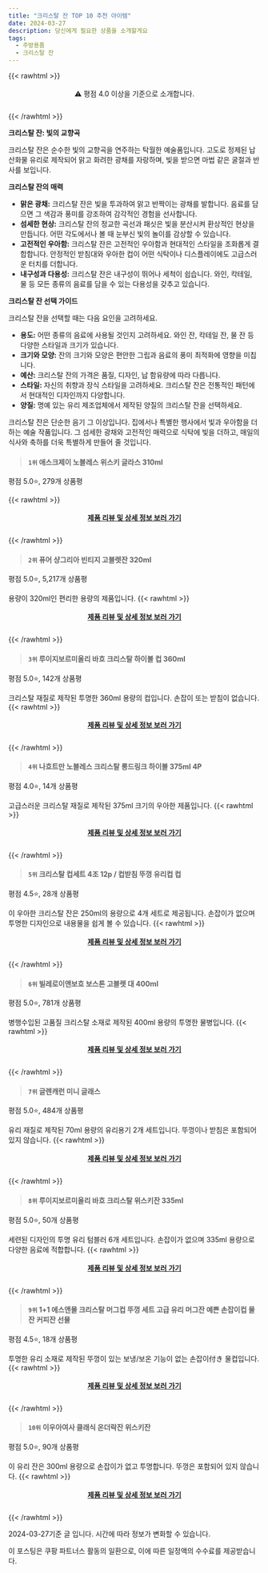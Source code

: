 ```yaml
---
title: "크리스탈 잔 TOP 10 추천 아이템"
date: 2024-03-27
description: 당신에게 필요한 상품을 소개할게요
tags:
  - 주방용품
  - 크리스탈 잔
---
```

{{< rawhtml >}}<div class="toc" style="text-align: center; height: 50px; line-height: 2;">  <p>⚠️ 평점 4.0 이상을 기준으로 소개합니다.<br></p></div> {{< /rawhtml >}}

**크리스탈 잔: 빛의 교향곡**

크리스탈 잔은 순수한 빛의 교향곡을 연주하는 탁월한 예술품입니다. 고도로 정제된 납산화물 유리로 제작되어 맑고 화려한 광채를 자랑하며, 빛을 받으면 마법 같은 굴절과 반사를 보입니다.

**크리스탈 잔의 매력**

* **맑은 광채:** 크리스탈 잔은 빛을 투과하여 맑고 반짝이는 광채를 발합니다. 음료를 담으면 그 색감과 풍미를 강조하여 감각적인 경험을 선사합니다.
* **섬세한 현상:** 크리스탈 잔의 정교한 곡선과 패싯은 빛을 분산시켜 환상적인 현상을 만듭니다. 어떤 각도에서나 볼 때 눈부신 빛의 놀이를 감상할 수 있습니다.
* **고전적인 우아함:** 크리스탈 잔은 고전적인 우아함과 현대적인 스타일을 조화롭게 결합합니다. 안정적인 받침대와 우아한 컵이 어떤 식탁이나 디스플레이에도 고급스러운 터치를 더합니다.
* **내구성과 다용성:** 크리스탈 잔은 내구성이 뛰어나 세척이 쉽습니다. 와인, 칵테일, 물 등 모든 종류의 음료를 담을 수 있는 다용성을 갖추고 있습니다.

**크리스탈 잔 선택 가이드**

크리스탈 잔을 선택할 때는 다음 요인을 고려하세요.

* **용도:** 어떤 종류의 음료에 사용될 것인지 고려하세요. 와인 잔, 칵테일 잔, 물 잔 등 다양한 스타일과 크기가 있습니다.
* **크기와 모양:** 잔의 크기와 모양은 편안한 그립과 음료의 풍미 최적화에 영향을 미칩니다.
* **예산:** 크리스탈 잔의 가격은 품질, 디자인, 납 함유량에 따라 다릅니다.
* **스타일:** 자신의 취향과 장식 스타일을 고려하세요. 크리스탈 잔은 전통적인 패턴에서 현대적인 디자인까지 다양합니다.
* **양질:** 명예 있는 유리 제조업체에서 제작된 양질의 크리스탈 잔을 선택하세요.

크리스탈 잔은 단순한 음기 그 이상입니다. 집에서나 특별한 행사에서 빛과 우아함을 더하는 예술 작품입니다. 그 섬세한 광채와 고전적인 매력으로 식탁에 빛을 더하고, 매일의 식사와 축하를 더욱 특별하게 만들어 줄 것입니다.


>#### `1위` 애스크제이 노블레스 위스키 글라스 310ml
평점 5.0⭐, 279개 상품평


{{< rawhtml >}}<div class="toc" style="text-align: center; height: 50px; line-height: 2;"><p><b><a href="https://link.coupang.com/re/AFFSDP?lptag=AF5033054&pageKey=7188914763&itemId=18146152293&vendorItemId=85296504613&traceid=V0-153-8547b3d48e117742&requestid=20240327165635917244778837&token=31850B%7CGM">제품 리뷰 및 상세 정보 보러 가기</a></b><br></p> </div>{{< /rawhtml >}}

>#### `2위` 퓨어 샹그리아 빈티지 고블렛잔 320ml
평점 5.0⭐, 5,217개 상품평

용량이 320ml인 편리한 용량의 제품입니다.
{{< rawhtml >}}<div class="toc" style="text-align: center; height: 50px; line-height: 2;"><p><b><a href="https://link.coupang.com/re/AFFSDP?lptag=AF5033054&pageKey=7186980371&itemId=13337647248&vendorItemId=76549842164&traceid=V0-153-3eeeeb10b94c84c9&requestid=20240327165635917244778837&token=31850B%7CGM">제품 리뷰 및 상세 정보 보러 가기</a></b><br></p> </div>{{< /rawhtml >}}

>#### `3위` 루이지보르미올리 바흐 크리스탈 하이볼 컵 360ml
평점 5.0⭐, 142개 상품평

크리스탈 재질로 제작된 투명한 360ml 용량의 컵입니다. 손잡이 또는 받침이 없습니다.
{{< rawhtml >}}<div class="toc" style="text-align: center; height: 50px; line-height: 2;"><p><b><a href="https://link.coupang.com/re/AFFSDP?lptag=AF5033054&pageKey=7320802765&itemId=18775764757&vendorItemId=85907268875&traceid=V0-153-8787742e4433112f&requestid=20240327165635917244778837&token=31850B%7CGM">제품 리뷰 및 상세 정보 보러 가기</a></b><br></p> </div>{{< /rawhtml >}}

>#### `4위` 나흐트만 노블레스 크리스탈 롱드링크 하이볼 375ml 4P
평점 4.0⭐, 14개 상품평

고급스러운 크리스탈 재질로 제작된 375ml 크기의 우아한 제품입니다.
{{< rawhtml >}}<div class="toc" style="text-align: center; height: 50px; line-height: 2;"><p><b><a href="https://link.coupang.com/re/AFFSDP?lptag=AF5033054&pageKey=7217156263&itemId=18279559199&vendorItemId=79899364708&traceid=V0-153-425f45b50cf8ff9b&requestid=20240327165635917244778837&token=31850B%7CGM">제품 리뷰 및 상세 정보 보러 가기</a></b><br></p> </div>{{< /rawhtml >}}

>#### `5위` 크리스탈 컵세트 4조 12p / 컵받침 뚜껑 유리컵 컵
평점 4.5⭐, 28개 상품평

이 우아한 크리스탈 잔은 250ml의 용량으로 4개 세트로 제공됩니다. 손잡이가 없으며 투명한 디자인으로 내용물을 쉽게 볼 수 있습니다.
{{< rawhtml >}}<div class="toc" style="text-align: center; height: 50px; line-height: 2;"><p><b><a href="https://link.coupang.com/re/AFFSDP?lptag=AF5033054&pageKey=344184337&itemId=1093455951&vendorItemId=74691952444&traceid=V0-153-85d3d3a8242fa49e&requestid=20240327165635917244778837&token=31850B%7CGM">제품 리뷰 및 상세 정보 보러 가기</a></b><br></p> </div>{{< /rawhtml >}}

>#### `6위` 빌레로이앤보흐 보스톤 고블렛 대 400ml
평점 5.0⭐, 781개 상품평

병행수입된 고품질 크리스탈 소재로 제작된 400ml 용량의 투명한 물병입니다.
{{< rawhtml >}}<div class="toc" style="text-align: center; height: 50px; line-height: 2;"><p><b><a href="https://link.coupang.com/re/AFFSDP?lptag=AF5033054&pageKey=125840346&itemId=252965269&vendorItemId=3615952347&traceid=V0-153-0a87a21ce3c269d9&requestid=20240327165635917244778837&token=31850B%7CGM">제품 리뷰 및 상세 정보 보러 가기</a></b><br></p> </div>{{< /rawhtml >}}

>#### `7위` 글렌캐런 미니 글래스
평점 5.0⭐, 484개 상품평

유리 재질로 제작된 70ml 용량의 유리용기 2개 세트입니다. 뚜껑이나 받침은 포함되어 있지 않습니다.
{{< rawhtml >}}<div class="toc" style="text-align: center; height: 50px; line-height: 2;"><p><b><a href="https://link.coupang.com/re/AFFSDP?lptag=AF5033054&pageKey=6163875490&itemId=11981052577&vendorItemId=79253538494&traceid=V0-153-70176a364c987e2c&requestid=20240327165635917244778837&token=31850B%7CGM">제품 리뷰 및 상세 정보 보러 가기</a></b><br></p> </div>{{< /rawhtml >}}

>#### `8위` 루이지보르미올리 바흐 크리스탈 위스키잔 335ml
평점 5.0⭐, 50개 상품평

세련된 디자인의 투명 유리 텀블러 6개 세트입니다. 손잡이가 없으며 335ml 용량으로 다양한 음료에 적합합니다.
{{< rawhtml >}}<div class="toc" style="text-align: center; height: 50px; line-height: 2;"><p><b><a href="https://link.coupang.com/re/AFFSDP?lptag=AF5033054&pageKey=7040586269&itemId=18775651609&vendorItemId=85907164956&traceid=V0-153-70fc6527d9c98855&requestid=20240327165635917244778837&token=31850B%7CGM">제품 리뷰 및 상세 정보 보러 가기</a></b><br></p> </div>{{< /rawhtml >}}

>#### `9위` 1+1 에스앤몰 크리스탈 머그컵 뚜껑 세트 고급 유리 머그잔 예쁜 손잡이컵 물잔 커피잔 선물
평점 4.5⭐, 18개 상품평

투명한 유리 소재로 제작된 뚜껑이 있는 보냉/보온 기능이 없는 손잡이付き 물컵입니다.
{{< rawhtml >}}<div class="toc" style="text-align: center; height: 50px; line-height: 2;"><p><b><a href="https://link.coupang.com/re/AFFSDP?lptag=AF5033054&pageKey=6622213629&itemId=15061600604&vendorItemId=82283962914&traceid=V0-153-b9d8fcad347c3698&requestid=20240327165635917244778837&token=31850B%7CGM">제품 리뷰 및 상세 정보 보러 가기</a></b><br></p> </div>{{< /rawhtml >}}

>#### `10위` 이우아여사 클래식 온더락잔 위스키잔
평점 5.0⭐, 90개 상품평

이 유리 잔은 300ml 용량으로 손잡이가 없고 투명합니다. 뚜껑은 포함되어 있지 않습니다.
{{< rawhtml >}}<div class="toc" style="text-align: center; height: 50px; line-height: 2;"><p><b><a href="https://link.coupang.com/re/AFFSDP?lptag=AF5033054&pageKey=7246104850&itemId=18421761625&vendorItemId=85563678977&traceid=V0-153-390dfc87dedc6f3d&requestid=20240327165635917244778837&token=31850B%7CGM">제품 리뷰 및 상세 정보 보러 가기</a></b><br></p> </div>{{< /rawhtml >}}


2024-03-27기준 글 입니다.
시간에 따라 정보가 변화할 수 있습니다.

이 포스팅은 쿠팡 파트너스 활동의 일환으로, 이에 따른 일정액의 수수료를 제공받습니다.